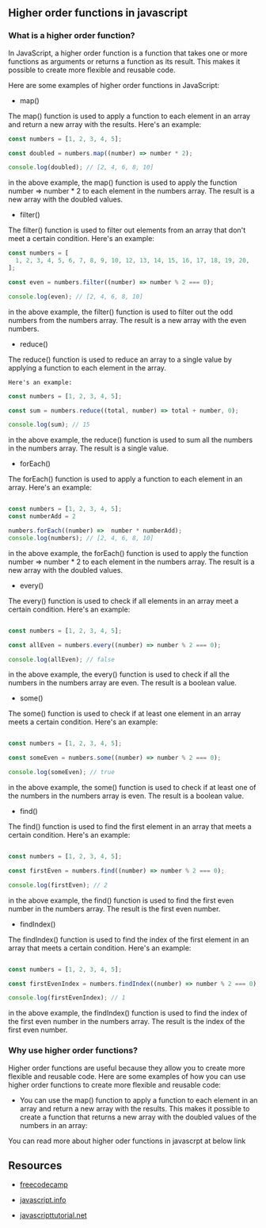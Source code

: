 ## Higher order functions in javascript

### What is a higher order function?

In JavaScript, a higher order function is a function that takes one or more functions as arguments or returns a function as its result. This makes it possible to create more flexible and reusable code.

Here are some examples of higher order functions in JavaScript:

- map()

The map() function is used to apply a function to each element in an array and return a new array with the results. Here's an example:

```js
const numbers = [1, 2, 3, 4, 5];

const doubled = numbers.map((number) => number * 2);

console.log(doubled); // [2, 4, 6, 8, 10]
```

in the above example, the map() function is used to apply the function number => number \* 2 to each element in the numbers array. The result is a new array with the doubled values.

- filter()

The filter() function is used to filter out elements from an array that don't meet a certain condition. Here's an example:

```js
const numbers = [
  1, 2, 3, 4, 5, 6, 7, 8, 9, 10, 12, 13, 14, 15, 16, 17, 18, 19, 20,
];

const even = numbers.filter((number) => number % 2 === 0);

console.log(even); // [2, 4, 6, 8, 10]
```

in the above example, the filter() function is used to filter out the odd numbers from the numbers array. The result is a new array with the even numbers.

 - reduce()

The reduce() function is used to reduce an array to a single value by applying a function to each element in the array.

    Here's an example:

```js
const numbers = [1, 2, 3, 4, 5];

const sum = numbers.reduce((total, number) => total + number, 0);

console.log(sum); // 15
```


in the above example, the reduce() function is used to sum all the numbers in the numbers array. The result is a single value.


- forEach()

The forEach() function is used to apply a function to each element in an array. Here's an example:

```js

const numbers = [1, 2, 3, 4, 5];
const numberAdd = 2 

numbers.forEach((number) =>  number * numberAdd);
console.log(numbers); // [2, 4, 6, 8, 10]
```



in the above example, the forEach() function is used to apply the function number => number \* 2 to each element in the numbers array. The result is a new array with the doubled values.


- every()

The every() function is used to check if all elements in an array meet a certain condition. Here's an example:

```js

const numbers = [1, 2, 3, 4, 5];

const allEven = numbers.every((number) => number % 2 === 0);

console.log(allEven); // false
```


in the above example, the every() function is used to check if all the numbers in the numbers array are even. The result is a boolean value.


- some()

The some() function is used to check if at least one element in an array meets a certain condition. Here's an example:

```js

const numbers = [1, 2, 3, 4, 5];

const someEven = numbers.some((number) => number % 2 === 0);

console.log(someEven); // true
```



in the above example, the some() function is used to check if at least one of the numbers in the numbers array is even. The result is a boolean value.


- find()

The find() function is used to find the first element in an array that meets a certain condition. Here's an example:

```js

const numbers = [1, 2, 3, 4, 5];

const firstEven = numbers.find((number) => number % 2 === 0);

console.log(firstEven); // 2
```


in the above example, the find() function is used to find the first even number in the numbers array. The result is the first even number.


- findIndex()

The findIndex() function is used to find the index of the first element in an array that meets a certain condition. Here's an example:

```js

const numbers = [1, 2, 3, 4, 5];

const firstEvenIndex = numbers.findIndex((number) => number % 2 === 0);

console.log(firstEvenIndex); // 1
```


in the above example, the findIndex() function is used to find the index of the first even number in the numbers array. The result is the index of the first even number.



### Why use higher order functions?

Higher order functions are useful because they allow you to create more flexible and reusable code. Here are some examples of how you can use higher order functions to create more flexible and reusable code:

- You can use the map() function to apply a function to each element in an array and return a new array with the results. This makes it possible to create a function that returns a new array with the doubled values of the numbers in an array:



You can read more about  higher oder functions in javascrpt at below link


## Resources

- [freecodecamp](https://www.freecodecamp.org/news/higher-order-functions-in-javascript-d9101f9cf528/)

- [javascript.info](https://javascript.info/higher-order-functions)

- [javascripttutorial.net](https://www.javascripttutorial.net/javascript-higher-order-functions/)
